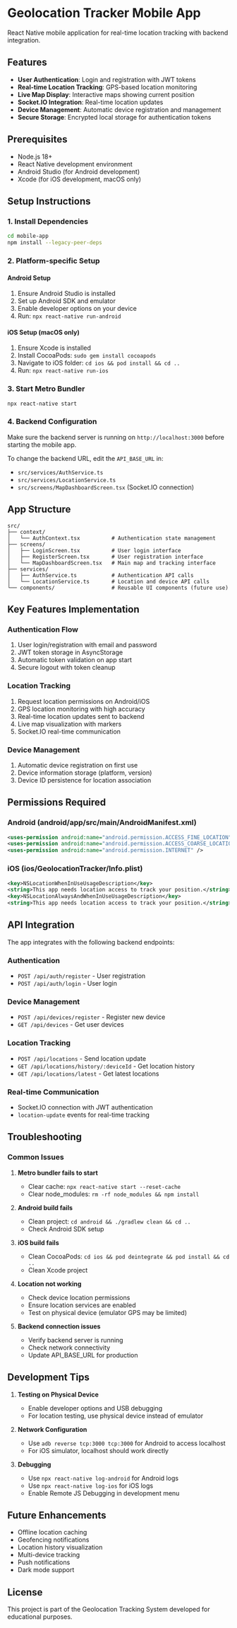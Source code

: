 # Geolocation Tracker Mobile App

React Native mobile application for real-time location tracking with backend integration.

## Features

- **User Authentication**: Login and registration with JWT tokens
- **Real-time Location Tracking**: GPS-based location monitoring
- **Live Map Display**: Interactive maps showing current position
- **Socket.IO Integration**: Real-time location updates
- **Device Management**: Automatic device registration and management
- **Secure Storage**: Encrypted local storage for authentication tokens

## Prerequisites

- Node.js 18+
- React Native development environment
- Android Studio (for Android development)
- Xcode (for iOS development, macOS only)

## Setup Instructions

### 1. Install Dependencies

```bash
cd mobile-app
npm install --legacy-peer-deps
```

### 2. Platform-specific Setup

#### Android Setup

1. Ensure Android Studio is installed
2. Set up Android SDK and emulator
3. Enable developer options on your device
4. Run: `npx react-native run-android`

#### iOS Setup (macOS only)

1. Ensure Xcode is installed
2. Install CocoaPods: `sudo gem install cocoapods`
3. Navigate to iOS folder: `cd ios && pod install && cd ..`
4. Run: `npx react-native run-ios`

### 3. Start Metro Bundler

```bash
npx react-native start
```

### 4. Backend Configuration

Make sure the backend server is running on `http://localhost:3000` before starting the mobile app.

To change the backend URL, edit the `API_BASE_URL` in:
- `src/services/AuthService.ts`
- `src/services/LocationService.ts`
- `src/screens/MapDashboardScreen.tsx` (Socket.IO connection)

## App Structure

```
src/
├── context/
│   └── AuthContext.tsx          # Authentication state management
├── screens/
│   ├── LoginScreen.tsx          # User login interface
│   ├── RegisterScreen.tsx       # User registration interface
│   └── MapDashboardScreen.tsx   # Main map and tracking interface
├── services/
│   ├── AuthService.ts           # Authentication API calls
│   └── LocationService.ts       # Location and device API calls
└── components/                  # Reusable UI components (future use)
```

## Key Features Implementation

### Authentication Flow
1. User login/registration with email and password
2. JWT token storage in AsyncStorage
3. Automatic token validation on app start
4. Secure logout with token cleanup

### Location Tracking
1. Request location permissions on Android/iOS
2. GPS location monitoring with high accuracy
3. Real-time location updates sent to backend
4. Live map visualization with markers
5. Socket.IO real-time communication

### Device Management
1. Automatic device registration on first use
2. Device information storage (platform, version)
3. Device ID persistence for location association

## Permissions Required

### Android (android/app/src/main/AndroidManifest.xml)
```xml
<uses-permission android:name="android.permission.ACCESS_FINE_LOCATION" />
<uses-permission android:name="android.permission.ACCESS_COARSE_LOCATION" />
<uses-permission android:name="android.permission.INTERNET" />
```

### iOS (ios/GeolocationTracker/Info.plist)
```xml
<key>NSLocationWhenInUseUsageDescription</key>
<string>This app needs location access to track your position.</string>
<key>NSLocationAlwaysAndWhenInUseUsageDescription</key>
<string>This app needs location access to track your position.</string>
```

## API Integration

The app integrates with the following backend endpoints:

### Authentication
- `POST /api/auth/register` - User registration
- `POST /api/auth/login` - User login

### Device Management
- `POST /api/devices/register` - Register new device
- `GET /api/devices` - Get user devices

### Location Tracking
- `POST /api/locations` - Send location update
- `GET /api/locations/history/:deviceId` - Get location history
- `GET /api/locations/latest` - Get latest locations

### Real-time Communication
- Socket.IO connection with JWT authentication
- `location-update` events for real-time tracking

## Troubleshooting

### Common Issues

1. **Metro bundler fails to start**
   - Clear cache: `npx react-native start --reset-cache`
   - Clear node_modules: `rm -rf node_modules && npm install`

2. **Android build fails**
   - Clean project: `cd android && ./gradlew clean && cd ..`
   - Check Android SDK setup

3. **iOS build fails**
   - Clean CocoaPods: `cd ios && pod deintegrate && pod install && cd ..`
   - Clean Xcode project

4. **Location not working**
   - Check device location permissions
   - Ensure location services are enabled
   - Test on physical device (emulator GPS may be limited)

5. **Backend connection issues**
   - Verify backend server is running
   - Check network connectivity
   - Update API_BASE_URL for production

## Development Tips

1. **Testing on Physical Device**
   - Enable developer options and USB debugging
   - For location testing, use physical device instead of emulator

2. **Network Configuration**
   - Use `adb reverse tcp:3000 tcp:3000` for Android to access localhost
   - For iOS simulator, localhost should work directly

3. **Debugging**
   - Use `npx react-native log-android` for Android logs
   - Use `npx react-native log-ios` for iOS logs
   - Enable Remote JS Debugging in development menu

## Future Enhancements

- Offline location caching
- Geofencing notifications
- Location history visualization
- Multi-device tracking
- Push notifications
- Dark mode support

## License

This project is part of the Geolocation Tracking System developed for educational purposes.
